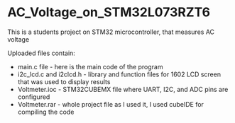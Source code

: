 # AC_Voltage_on_STM32L073RZT6
This is a students project on STM32 microcontroller, that measures AC voltage

Uploaded files contain:
   * main.c file - here is the main code of the program
   * i2c_lcd.c and i2clcd.h - library and function files for 1602 LCD screen that was used to display results
   * Voltmeter.ioc - STM32CUBEMX file where UART, I2C, and ADC pins are configured
   * Voltmeter.rar - whole project file as I used it, I used cubeIDE for compiling the code

